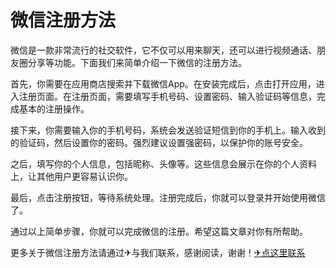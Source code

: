 # 微信注册方法

微信是一款非常流行的社交软件，它不仅可以用来聊天，还可以进行视频通话、朋友圈分享等功能。下面我们来简单介绍一下微信的注册方法。

首先，你需要在应用商店搜索并下载微信App。在安装完成后，点击打开应用，进入注册页面。在注册页面，需要填写手机号码、设置密码、输入验证码等信息，完成基本的注册操作。

接下来，你需要输入你的手机号码，系统会发送验证短信到你的手机上。输入收到的验证码，然后设置你的密码。强烈建议设置强密码，以保护你的账号安全。

之后，填写你的个人信息，包括昵称、头像等。这些信息会展示在你的个人资料上，让其他用户更容易认识你。

最后，点击注册按钮，等待系统处理。注册完成后，你就可以登录并开始使用微信了。

通过以上简单步骤，你就可以完成微信的注册。希望这篇文章对你有所帮助。

更多关于微信注册方法请通过✈与我们联系，感谢阅读，谢谢！[✈点这里联系](https://lm.k02.cc)